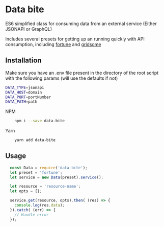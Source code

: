 # Data bite
ES6 simplified class for consuming data from an external service (Either JSONAPI or GraphQL)

Includes several presets for getting up an running quickly with API consumption, including [fortune](http://fortune.js.org/) and [gridsome](https://gridsome.org/)

## Installation

Make sure you have an .env file present in the directory of the root script with the following params (will use the defaults if not)

```bash
DATA_TYPE=jsonapi
DATA_HOST=domain
DATA_PORT=portNumber
DATA_PATH=path
```

NPM
```bash
    npm i --save data-bite
```

Yarn
```bash
    yarn add data-bite
```

## Usage
```js
  const Data = require('data-bite');
  let preset = 'fortune';
  let service = new Data(preset).service();

  let resource = 'resource-name';
  let opts = {};

  service.get(resource, opts).then( (res) => {
    console.log(res.data);
  }).catch( (err) => {
    // Handle error
  });
```
